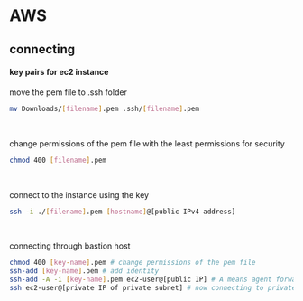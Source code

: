 # AWS

## connecting

#### key pairs for ec2 instance

move the pem file to .ssh folder
```bash
mv Downloads/[filename].pem .ssh/[filename].pem
```
<br>

change permissions of the pem file with the least permissions for security
```bash
chmod 400 [filename].pem
```
<br>

connect to the instance using the key
```bash
ssh -i ./[filename].pem [hostname]@[public IPv4 address]
```
<br>

connecting through bastion host
```bash
chmod 400 [key-name].pem # change permissions of the pem file
ssh-add [key-name].pem # add identity
ssh-add -A -i [key-name].pem ec2-user@[public IP] # A means agent forwarding
ssh ec2-user@[private IP of private subnet] # now connecting to private subnet from bastion host
```
<br>

